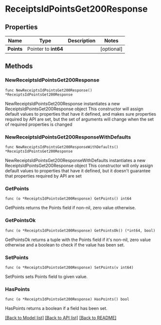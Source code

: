 # ReceiptsIdPointsGet200Response

## Properties

Name | Type | Description | Notes
------------ | ------------- | ------------- | -------------
**Points** | Pointer to **int64** |  | [optional] 

## Methods

### NewReceiptsIdPointsGet200Response

`func NewReceiptsIdPointsGet200Response() *ReceiptsIdPointsGet200Response`

NewReceiptsIdPointsGet200Response instantiates a new ReceiptsIdPointsGet200Response object
This constructor will assign default values to properties that have it defined,
and makes sure properties required by API are set, but the set of arguments
will change when the set of required properties is changed

### NewReceiptsIdPointsGet200ResponseWithDefaults

`func NewReceiptsIdPointsGet200ResponseWithDefaults() *ReceiptsIdPointsGet200Response`

NewReceiptsIdPointsGet200ResponseWithDefaults instantiates a new ReceiptsIdPointsGet200Response object
This constructor will only assign default values to properties that have it defined,
but it doesn't guarantee that properties required by API are set

### GetPoints

`func (o *ReceiptsIdPointsGet200Response) GetPoints() int64`

GetPoints returns the Points field if non-nil, zero value otherwise.

### GetPointsOk

`func (o *ReceiptsIdPointsGet200Response) GetPointsOk() (*int64, bool)`

GetPointsOk returns a tuple with the Points field if it's non-nil, zero value otherwise
and a boolean to check if the value has been set.

### SetPoints

`func (o *ReceiptsIdPointsGet200Response) SetPoints(v int64)`

SetPoints sets Points field to given value.

### HasPoints

`func (o *ReceiptsIdPointsGet200Response) HasPoints() bool`

HasPoints returns a boolean if a field has been set.


[[Back to Model list]](../README.md#documentation-for-models) [[Back to API list]](../README.md#documentation-for-api-endpoints) [[Back to README]](../README.md)


